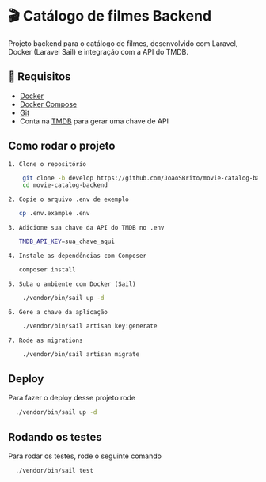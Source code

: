 # 🎬 Catálogo de filmes Backend

Projeto backend para o catálogo de filmes, desenvolvido com Laravel, Docker (Laravel Sail) e integração com a API do TMDB.

## 🚀 Requisitos

- [Docker](https://www.docker.com/)
- [Docker Compose](https://docs.docker.com/compose/)
- [Git](https://git-scm.com/)
- Conta na [TMDB](https://www.themoviedb.org/) para gerar uma chave de API






## Como rodar o projeto

    1. Clone o repositório
```bash
    git clone -b develop https://github.com/JoaoSBrito/movie-catalog-backend.git
    cd movie-catalog-backend
```
    2. Copie o arquivo .env de exemplo
```bash
   cp .env.example .env
```
    3. Adicione sua chave da API do TMDB no .env
```bash
   TMDB_API_KEY=sua_chave_aqui
```
    4. Instale as dependências com Composer
```bash
   composer install
```
    5. Suba o ambiente com Docker (Sail)
```bash
    ./vendor/bin/sail up -d
```
    6. Gere a chave da aplicação
```bash
    ./vendor/bin/sail artisan key:generate
```
    7. Rode as migrations
```bash
    ./vendor/bin/sail artisan migrate
```
## Deploy

Para fazer o deploy desse projeto rode

```bash
  ./vendor/bin/sail up -d
```


## Rodando os testes

Para rodar os testes, rode o seguinte comando

```bash
  ./vendor/bin/sail test
```

